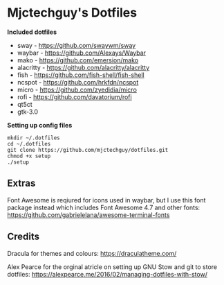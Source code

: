 # Mjctechguy's Dotfiles
**Included dotfiles**
- sway - https://github.com/swaywm/sway
- waybar - https://github.com/Alexays/Waybar
- mako - https://github.com/emersion/mako
- alacritty - https://github.com/alacritty/alacritty
- fish - https://github.com/fish-shell/fish-shell
- ncspot - https://github.com/hrkfdn/ncspot
- micro - https://github.com/zyedidia/micro
- rofi - https://github.com/davatorium/rofi
- qt5ct
- gtk-3.0

**Setting up config files**
```
mkdir ~/.dotfiles
cd ~/.dotfiles
git clone https://github.com/mjctechguy/dotfiles.git
chmod +x setup
./setup
```

## Extras
Font Awesome is reqiured for icons used in waybar, but I use this font package instead which includes Font Awesome 4.7 and other fonts: https://github.com/gabrielelana/awesome-terminal-fonts

## Credits
Dracula for themes and colours: https://draculatheme.com/

Alex Pearce for the orginal atricle on setting up GNU Stow and git to store dotfiles: https://alexpearce.me/2016/02/managing-dotfiles-with-stow/
